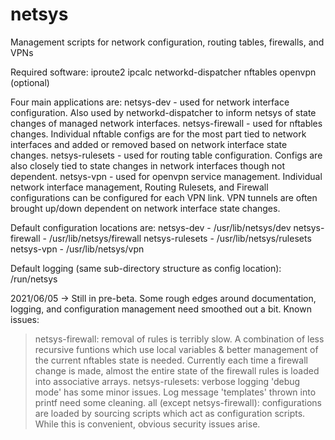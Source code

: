 # netsys
Management scripts for network configuration, routing tables, firewalls, and VPNs

Required software:
iproute2
ipcalc
networkd-dispatcher
nftables
openvpn (optional)

Four main applications are:
netsys-dev - used for network interface configuration. Also used by networkd-dispatcher to inform netsys of state changes of managed network interfaces.
netsys-firewall - used for nftables changes. Individual nftable configs are for the most part tied to network interfaces and added or removed based on network interface state changes.
netsys-rulesets - used for routing table configuration. Configs are also closely tied to state changes in network interfaces though not dependent.
netsys-vpn - used for openvpn service management. Individual network interface management, Routing Rulesets, and Firewall configurations can be configured for each VPN link. VPN tunnels are often brought up/down dependent on network interface state changes.

Default configuration locations are:
netsys-dev - /usr/lib/netsys/dev
netsys-firewall - /usr/lib/netsys/firewall
netsys-rulesets - /usr/lib/netsys/rulesets
netsys-vpn - /usr/lib/netsys/vpn

Default logging (same sub-directory structure as config location): /run/netsys

2021/06/05 -> Still in pre-beta. Some rough edges around documentation, logging, and configuration management need smoothed out a bit.
  Known issues:
  > netsys-firewall: removal of rules is terribly slow. A combination of less recursive funtions which use local variables & better management of the current nftables state is needed. Currently each time a firewall change is made, almost the entire state of the firewall rules is loaded into associative arrays.
  > netsys-rulesets: verbose logging 'debug mode' has some minor issues. Log message 'templates' thrown into printf need some cleaning.
  > all (except netsys-firewall): configurations are loaded by sourcing scripts which act as configuration scripts. While this is convenient, obvious security issues arise. 
